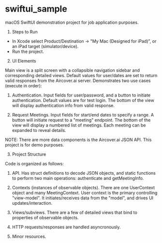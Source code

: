 # swiftui_sample
macOS SwiftUI demonstration project for job application purposes.

1. Steps to Run

- In Xcode select Product/Destination -> "My Mac (Designed for iPad)", or an iPad target (simulator/device).
- Run the project.



2. UI Elements

Main view is a split screen with a collapsible navigation sidebar and corresponding detailed views.
Default values for user/dates are set to return valid responses from the Aircover.ai server.
Demonstrates two use cases (execute in order):

  1. Authentication. Input fields for user/password, and a button to initiate authentication. Default values are for test login. The bottom of the view will display authentication info from valid response.

  2. Request Meetings. Input fields for start/end dates to specify a range. A button will initiate request to a "meeting" endpoint. The bottom of the view will display a numbered list of meetings. Each meeting can be expanded to reveal details.

NOTE: There are more data components is the Aircover.ai JSON API. This project is for demo purposes.



3. Project Structure

Code is organized as follows:

  1. API. Has struct definitions to decode JSON objects, and static functions to perform two main operations: authenticate and getMeetingInfo.

  2. Contexts (instances of observable objects). There are one UserContext object and many MeetingContext. User context is the primary controlling "view-model". It initiates/receives data from the "model", and drives UI updates/interaction.

  3. Views/subviews. There are a few of detailed views that bind to properties of observable objects.

  4. HTTP requests/responses are handled asyncronously.

  5. Minor resources.
